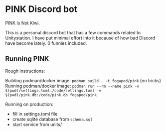 # PINK Discord bot

PINK Is Not Kiwi.

This is a personal discord bot that has a few commands related to Unitystation. I have put minimal effort into it because of how bad Discord have become lately. 0 funnies included.

## Running PINK

Rough instructions:

Building podman/docker image: `podman build . -t fogapod/pink` (no tricks)  
Running podman/docker image: `podman run --rm --name pink -v $(pwd)/settings.toml:/code/settings.toml -v $(pwd)/pink.db:/code/pink.db fogapod/pink`

Running on production:

- fill in settings.toml file
- create sqlite database from `schema.sql`
- start service from units/
